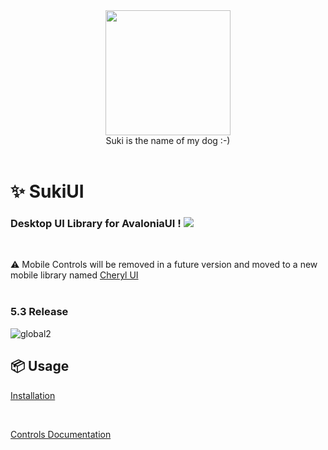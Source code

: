 <div id="header" align="center">
 <kbd>
<img src="https://raw.githubusercontent.com/kikipoulet/SukiUI/main/Images/suki_photo.jpg" width="200" height="200"></img> 
  </kbd>
<br/>
Suki is the name of my dog :-)
</div>
<br/>

# ✨ SukiUI

### Desktop UI Library for AvaloniaUI ! <img src="https://www.avaloniaui.net/img/logo/avalonia-white-purple.svg"></img>

<br/>

⚠️ Mobile Controls will be removed in a future version and moved to a new mobile library named [Cheryl UI](https://github.com/kikipoulet/CherylUI)
<br/>
<br/>
### 5.3 Release 


![global2](https://github.com/kikipoulet/SukiUI/assets/19242427/dc20dae7-0f10-44fe-ba5a-08f261eb53b1)



## 📦 Usage

[Installation](https://github.com/kikipoulet/SukiUI/wiki/1.-Installation)


</br>

[Controls Documentation](https://github.com/kikipoulet/SukiUI/wiki/2.-Controls) 


